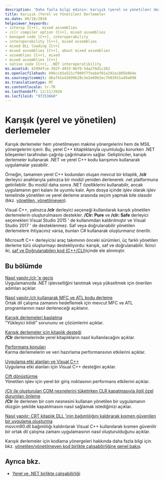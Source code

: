 ```yaml
---
description: 'Daha fazla bilgi edinin: karışık (yerel ve yönetilen) derlemeler'
title: Karışık (Yerel ve Yönetilen) Derlemeler
ms.date: 09/18/2018
helpviewer_keywords:
- interop [C++], mixed assemblies
- /clr compiler option [C++], mixed assemblies
- managed code [C++], interoperability
- interoperability [C++], mixed assemblies
- mixed DLL loading [C++]
- mixed assemblies [C++], about mixed assemblies
- assemblies [C++], mixed
- mixed assemblies [C++]
- native code [C++], .NET interoperatibility
ms.assetid: 4299dfce-392f-4933-8bf0-5da2f0d1c282
ms.openlocfilehash: b96ccb5a521cf009f7feabef01a292ac805b0b4e
ms.sourcegitcommit: d6af41e42699628c3e2e6063ec7b03931a49a098
ms.translationtype: MT
ms.contentlocale: tr-TR
ms.lasthandoff: 12/11/2020
ms.locfileid: "97253660"
---
```

# <a name="mixed-native-and-managed-assemblies"></a>Karışık (yerel ve yönetilen) derlemeler

Karışık derlemeler hem yönetilmeyen makine yönergelerini hem de MSIL yönergelerini içerir. Bu, yerel C++ kitaplıklarıyla uyumluluğu korurken .NET bileşenleri tarafından çağrılıp çağrılmalarını sağlar. Geliştiriciler, karışık derlemeler kullanarak .NET ve yerel C++ kodu karışımını kullanarak uygulamalar yazabilir.

Örneğin, tamamen yerel C++ kodundan oluşan mevcut bir kitaplık, **/clr** derleyici anahtarıyla yalnızca bir modül yeniden derlenerek .net platformuna getirilebilir. Bu modül daha sonra .NET özelliklerini kullanabilir, ancak uygulamanın geri kalanı ile uyumlu kalır. Aynı dosya içinde işlev olarak işlev temelinde yönetilen ve yerel derleme arasında seçim yapmak bile olasıdır (bkz. [yönetilen, yönetilmeyen](../preprocessor/managed-unmanaged.md)).

Visual C++, yalnızca **/clr** derleyici seçeneği kullanılarak karışık yönetilen derlemelerin oluşturulmasını destekler. **/Clr: Pure** ve **/clr: Safe** derleyici seçenekleri Visual Studio 2015 ' de kullanımdan kaldırılmıştır ve Visual Studio 2017 ' de desteklenmez. Saf veya doğrulanabilir yönetilen derlemelere ihtiyacınız varsa, bunları C# kullanarak oluşturmanız önerilir.

Microsoft C++ derleyicisi araç takımının önceki sürümleri, üç farklı yönetilen derleme türü oluşturmayı destekliyordu: karışık, saf ve doğrulanabilir. İkinci iki, [saf ve Doğrulanabilen kod (C++/CLI)](../dotnet/pure-and-verifiable-code-cpp-cli.md)içinde ele alınmıştır.

## <a name="in-this-section"></a>Bu bölümde

[Nasıl yapılır:/clr 'e geçiş](../dotnet/how-to-migrate-to-clr.md)<br/>
Uygulamanızda .NET işlevselliğini tanıtmak veya yükseltmek için önerilen adımları açıklar.

[Nasıl yapılır:/clr kullanarak MFC ve ATL kodu derleme](../dotnet/how-to-compile-mfc-and-atl-code-by-using-clr.md)<br/>
Ortak dil çalışma zamanını hedeflemek için mevcut MFC ve ATL programlarının nasıl derleneceği açıklanır.

[Karışık derlemeleri başlatma](../dotnet/initialization-of-mixed-assemblies.md)<br/>
"Yükleyici kilidi" sorununu ve çözümlerini açıklar.

[Karışık derlemeler için kitaplık desteği](../dotnet/library-support-for-mixed-assemblies.md)<br/>
**/Clr** derlemelerinde yerel kitaplıkların nasıl kullanılacağını açıklar.

[Performans konuları](../dotnet/performance-considerations-for-interop-cpp.md)<br/>
Karma derlemelerin ve veri hazırlama performansının etkilerini açıklar.

[Uygulama etki alanları ve Visual C++](../dotnet/application-domains-and-visual-cpp.md)<br/>
Uygulama etki alanları için Visual C++ desteğini açıklar.

[Çift dönüştürme](../dotnet/double-thunking-cpp.md)<br/>
Yönetilen işlev için yerel bir giriş noktasının performans etkilerini açıklar.

[/Clr ile oluşturulan COM nesnelerini tüketirken CLR kapatmasıyla ilgili özel durumları önleme](../dotnet/avoiding-exceptions-on-clr-shutdown-when-consuming-com-objects-built-with-clr.md)<br/>
**/Clr** ile derlenen bir com nesnesini kullanan yönetilen bir uygulamanın düzgün şekilde kapatılmasını nasıl sağlamak istediğinizi açıklar.

[Nasıl yapılır: CRT kitaplık DLL 'inin bağımlılığını kaldırarak kısmen güvenilen bir uygulama oluşturma](../dotnet/create-a-partially-trusted-application.md)<br/>
msvcm90.dll bağımlılığı kaldırılarak Visual C++ kullanılarak kısmen güvenilir bir ortak dil çalışma zamanı uygulamasının nasıl oluşturulduğunu açıklar.

Karışık derlemeler için kodlama yönergeleri hakkında daha fazla bilgi için bkz. [yönetilen/yönetilmeyen kod birlikte çalışabilirliğine genel bakış](/previous-versions/dotnet/articles/ms973872(v=msdn.10)).

## <a name="see-also"></a>Ayrıca bkz.

- [Yerel ve .NET birlikte çalışabilirliği](../dotnet/native-and-dotnet-interoperability.md)
